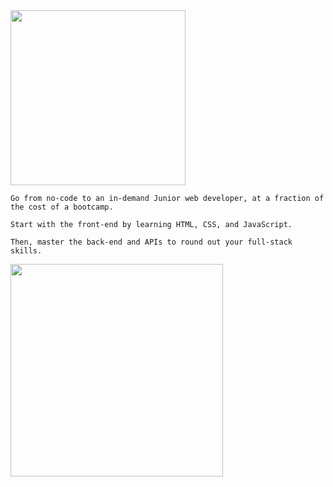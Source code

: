 <img src="http://pixeltocode.co/images/logo.png" width="280px">


```
Go from no-code to an in-demand Junior web developer, at a fraction of the cost of a bootcamp.
```

```
Start with the front-end by learning HTML, CSS, and JavaScript.
```
```
Then, master the back-end and APIs to round out your full-stack skills.
```

<img src="https://www.pixeltocode.co/images/spotlight-image.png" width="340px">